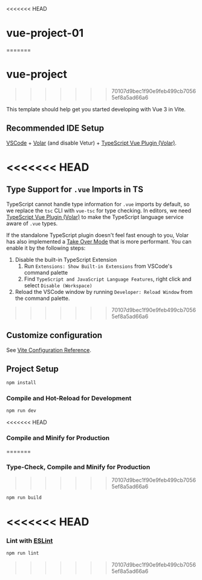 <<<<<<< HEAD
# vue-project-01
=======
# vue-project
>>>>>>> 70107d9bec1f90e9feb499cb70565ef8a5ad66a6

This template should help get you started developing with Vue 3 in Vite.

## Recommended IDE Setup

[VSCode](https://code.visualstudio.com/) + [Volar](https://marketplace.visualstudio.com/items?itemName=Vue.volar) (and disable Vetur) + [TypeScript Vue Plugin (Volar)](https://marketplace.visualstudio.com/items?itemName=Vue.vscode-typescript-vue-plugin).

<<<<<<< HEAD
=======
## Type Support for `.vue` Imports in TS

TypeScript cannot handle type information for `.vue` imports by default, so we replace the `tsc` CLI with `vue-tsc` for type checking. In editors, we need [TypeScript Vue Plugin (Volar)](https://marketplace.visualstudio.com/items?itemName=Vue.vscode-typescript-vue-plugin) to make the TypeScript language service aware of `.vue` types.

If the standalone TypeScript plugin doesn't feel fast enough to you, Volar has also implemented a [Take Over Mode](https://github.com/johnsoncodehk/volar/discussions/471#discussioncomment-1361669) that is more performant. You can enable it by the following steps:

1. Disable the built-in TypeScript Extension
    1) Run `Extensions: Show Built-in Extensions` from VSCode's command palette
    2) Find `TypeScript and JavaScript Language Features`, right click and select `Disable (Workspace)`
2. Reload the VSCode window by running `Developer: Reload Window` from the command palette.

>>>>>>> 70107d9bec1f90e9feb499cb70565ef8a5ad66a6
## Customize configuration

See [Vite Configuration Reference](https://vitejs.dev/config/).

## Project Setup

```sh
npm install
```

### Compile and Hot-Reload for Development

```sh
npm run dev
```

<<<<<<< HEAD
### Compile and Minify for Production
=======
### Type-Check, Compile and Minify for Production
>>>>>>> 70107d9bec1f90e9feb499cb70565ef8a5ad66a6

```sh
npm run build
```
<<<<<<< HEAD
=======

### Lint with [ESLint](https://eslint.org/)

```sh
npm run lint
```
>>>>>>> 70107d9bec1f90e9feb499cb70565ef8a5ad66a6
